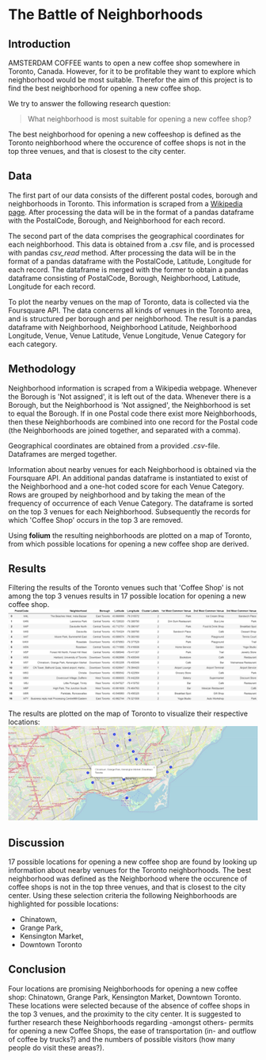 # The Battle of Neighborhoods
## Introduction
AMSTERDAM COFFEE wants to open a new coffee shop somewhere in Toronto, Canada. However, for it to be profitable they want to explore which neighborhood would be most suitable. Therefor the aim of this project is to find the best neighborhood for opening a new coffee shop.

We try to answer the following research question:
> What neighborhood is most suitable for opening a new coffee shop?

The best neighborhood for opening a new coffeeshop is defined as the Toronto neighborhood where the occurence of coffee shops is not in the top three venues, and that is closest to the city center.

## Data
The first part of our data consists of the different postal codes, borough and neighborhoods in Toronto. This information is scraped from a <a href="https://en.wikipedia.org/wiki/List_of_postal_codes_of_Canada:_M">Wikipedia page</a>. After processing the data will be in the format of a pandas dataframe with the PostalCode, Borough, and Neighborhood for each record.

The second part of the data  comprises the geographical coordinates for each neighborhood. This data is obtained from a .csv file, and is processed with pandas *csv_read* method. After processing the data will be in the format of a pandas dataframe with the PostalCode, Latitude, Longitude for each record. The dataframe is merged with the former to obtain a pandas dataframe consisting of PostalCode, Borough, Neighborhood, Latitude, Longitude for each record.

To plot the nearby venues on the map of Toronto, data is collected via the Foursquare API. The data concerns all kinds of venues in the Toronto area, and is structured per borough and per neighborhood. The result is a pandas dataframe with Neighborhood, Neighborhood Latitude, Neighborhood Longitude, Venue, Venue Latitude, Venue Longitude, Venue Category for each category.

## Methodology
Neighborhood information is scraped from a Wikipedia webpage. Whenever the Borough is 'Not assigned', it is left out of the data. Whenever there is a Borough, but the Neighborhood is 'Not assigned', the Neighborhood is set to equal the Borough. If in one Postal code there exist more Neighborhoods, then these Neighborhoods are combined into one record for the Postal code (the Neighborhoods are joined together, and separated with a comma).

Geographical coordinates are obtained from a provided *.csv*-file. Dataframes are merged together.

Information about nearby venues for each Neighborhood is obtained via the Foursquare API. An additional pandas dataframe is instantiated to exist of the Neighborhood and a one-hot coded score for each Venue Category. Rows are grouped by neighborhood and by taking the mean of the frequency of occurrence of each Venue Category. The dataframe is sorted on the top 3 venues for each Neighborhood. Subsequently the records for which 'Coffee Shop' occurs in the top 3 are removed.

Using **folium** the resulting neighborhoods are plotted on a map of Toronto, from which possible locations for opening a new coffee shop are derived.

## Results
Filtering the results of the Toronto venues such that 'Coffee Shop' is not among the top 3 venues results in 17 possible location for opening a new coffee shop.
![Image of Possible Locations](https://github.com/rjromijnders/Coursera_Capstone/blob/master/Coffee_Shop_locations.jpg)

The results are plotted on the map of Toronto to visualize their respective locations:
![Image of Possible Locations](https://github.com/rjromijnders/Coursera_Capstone/blob/master/Coffee_Shop_locations_map_loc1.jpg)


## Discussion
17 possible locations for opening a new coffee shop are found by looking up information about nearby venues for the Toronto neighborhoods. The best neighborhood was defined as the Neighborhood where the occurence of coffee shops is not in the top three venues, and that is closest to the city center. Using these selection criteria the following Neighborhoods are highlighted for possible locations:
- Chinatown, 
- Grange Park,
- Kensington Market,
- Downtown Toronto

## Conclusion
Four locations are promising Neighborhoods for opening a new coffee shop: Chinatown, Grange Park, Kensington Market, Downtown Toronto. These locations were selected because of the absence of coffee shops in the top 3 venues, and the proximity to the city center. It is suggested to further research these Neighborhoods regarding -amongst others- permits for opening a new Coffee Shops, the ease of transportation (in- and outflow of coffee by trucks?) and the numbers of possible visitors (how many people do visit these areas?).
